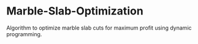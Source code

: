 # Marble-Slab-Optimization
Algorithm to optimize marble slab cuts for maximum profit using dynamic programming.
